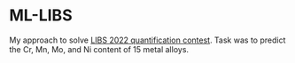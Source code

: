 # ML-LIBS

My approach to solve [LIBS 2022 quantification contest](https://libs2022.com/). Task was to predict the Cr, Mn, Mo, and Ni content of 15 metal alloys. 
